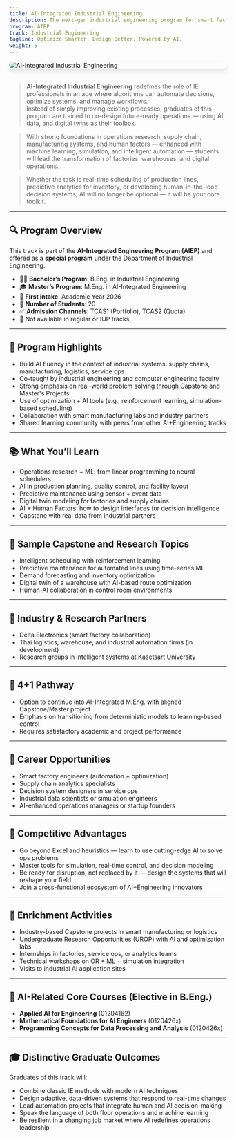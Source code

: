 ```yaml
---
title: AI-Integrated Industrial Engineering
description: The next-gen industrial engineering program for smart factories, logistics automation, and decision intelligence.
program: AIEP
track: Industrial Engineering
tagline: Optimize Smarter. Design Better. Powered by AI.
weight: 5
---
```


<img src="/img/banners/industrial-hero.png"
     alt="AI-Integrated Industrial Engineering"
     style="max-width: 100%; height: auto; margin: 0 0 2rem 0; border-radius: 1rem; box-shadow: 0 6px 12px rgba(0,0,0,0.1); display: block;" />

> **AI-Integrated Industrial Engineering** redefines the role of IE professionals in an age where algorithms can automate decisions, optimize systems, and manage workflows.  
> Instead of simply improving existing processes, graduates of this program are trained to co-design future-ready operations — using AI, data, and digital twins as their toolbox.

> With strong foundations in operations research, supply chain, manufacturing systems, and human factors — enhanced with machine learning, simulation, and intelligent automation — students will lead the transformation of factories, warehouses, and digital operations.

> Whether the task is real-time scheduling of production lines, predictive analytics for inventory, or developing human-in-the-loop decision systems, AI will no longer be optional — it will be your core toolkit.

---

## 🔍 Program Overview

This track is part of the **AI-Integrated Engineering Program (AIEP)** and offered as a **special program** under the Department of Industrial Engineering.

- 🧑‍🏫 **Bachelor’s Program**: B.Eng. in Industrial Engineering
- 🎓 **Master’s Program**: M.Eng. in AI-Integrated Engineering
- 📅 **First intake**: Academic Year 2026
- 👥 **Number of Students**: 20
- ✅ **Admission Channels**: TCAS1 (Portfolio), TCAS2 (Quota)
- 🚫 Not available in regular or IUP tracks

---

## 🧠 Program Highlights

- Build AI fluency in the context of industrial systems: supply chains, manufacturing, logistics, service ops
- Co-taught by industrial engineering and computer engineering faculty
- Strong emphasis on real-world problem solving through Capstone and Master's Projects
- Use of optimization + AI tools (e.g., reinforcement learning, simulation-based scheduling)
- Collaboration with smart manufacturing labs and industry partners
- Shared learning community with peers from other AI+Engineering tracks

---

## 📚 What You’ll Learn

- Operations research + ML: from linear programming to neural schedulers
- AI in production planning, quality control, and facility layout
- Predictive maintenance using sensor + event data
- Digital twin modeling for factories and supply chains
- AI + Human Factors: how to design interfaces for decision intelligence
- Capstone with real data from industrial partners

---

## 🧪 Sample Capstone and Research Topics

- Intelligent scheduling with reinforcement learning
- Predictive maintenance for automated lines using time-series ML
- Demand forecasting and inventory optimization
- Digital twin of a warehouse with AI-based route optimization
- Human-AI collaboration in control room environments

---

## 🤝 Industry & Research Partners

- Delta Electronics (smart factory collaboration)
- Thai logistics, warehouse, and industrial automation firms (in development)
- Research groups in intelligent systems at Kasetsart University

---

## 🔄 4+1 Pathway

- Option to continue into AI-Integrated M.Eng. with aligned Capstone/Master project
- Emphasis on transitioning from deterministic models to learning-based control
- Requires satisfactory academic and project performance

---

## 🧭 Career Opportunities

- Smart factory engineers (automation + optimization)
- Supply chain analytics specialists
- Decision system designers in service ops
- Industrial data scientists or simulation engineers
- AI-enhanced operations managers or startup founders

---

## 🌟 Competitive Advantages

- Go beyond Excel and heuristics — learn to use cutting-edge AI to solve ops problems
- Master tools for simulation, real-time control, and decision modeling
- Be ready for disruption, not replaced by it — design the systems that will reshape your field
- Join a cross-functional ecosystem of AI+Engineering innovators

---

## 🎒 Enrichment Activities

- Industry-based Capstone projects in smart manufacturing or logistics
- Undergraduate Research Opportunities (UROP) with AI and optimization labs
- Internships in factories, service ops, or analytics teams
- Technical workshops on OR + ML + simulation integration
- Visits to industrial AI application sites

---

## 🧩 AI-Related Core Courses (Elective in B.Eng.)

- **Applied AI for Engineering** (01204162)
- **Mathematical Foundations for AI Engineers** (0120426x)
- **Programming Concepts for Data Processing and Analysis** (0120426x)

---

## 🎓 Distinctive Graduate Outcomes

Graduates of this track will:

- Combine classic IE methods with modern AI techniques
- Design adaptive, data-driven systems that respond to real-time changes
- Lead automation projects that integrate human and AI decision-making
- Speak the language of both floor operations and machine learning
- Be resilient in a changing job market where AI redefines operations leadership
